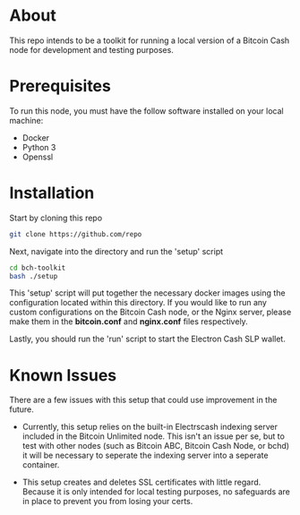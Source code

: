 # About

This repo intends to be a toolkit for running a local version of a Bitcoin Cash node for development and testing purposes.

# Prerequisites

To run this node, you must have the follow software installed on your local machine:

* Docker
* Python 3
* Openssl

# Installation

Start by cloning this repo

```bash
git clone https://github.com/repo
```

Next, navigate into the directory and run the 'setup' script

```bash
cd bch-toolkit
bash ./setup
```

This 'setup' script will put together the necessary docker images using the configuration located within this directory. If you would like to run any custom configurations on the Bitcoin Cash node, or the Nginx server, please make them in the **bitcoin.conf** and **nginx.conf** files respectively.

Lastly, you should run the 'run' script to start the Electron Cash SLP wallet.

# Known Issues

There are a few issues with this setup that could use improvement in the future.
* Currently, this setup relies on the built-in Electrscash indexing server included in the Bitcoin Unlimited node. This isn't an issue per se, but to test with other nodes (such as Bitcoin ABC, Bitcoin Cash Node, or bchd) it will be necessary to seperate the indexing server into a seperate container.

* This setup creates and deletes SSL certificates with little regard. Because it is only intended for local testing purposes, no safeguards are in place to prevent you from losing your certs.



